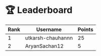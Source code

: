 # 🏆 Leaderboard

| Rank | Username | Points |
|------|----------|--------|
| 1 | utkarsh-chauhannn | 25 |
| 2 | AryanSachan12 | 5 |
